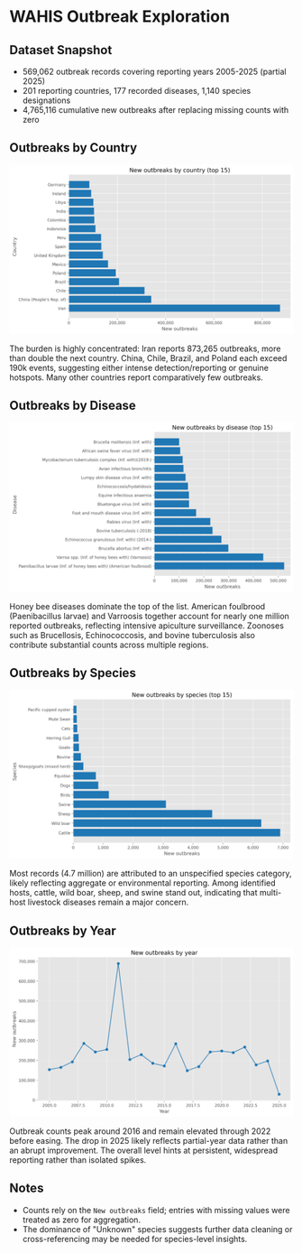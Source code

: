 ﻿# WAHIS Outbreak Exploration

## Dataset Snapshot
- 569,062 outbreak records covering reporting years 2005-2025 (partial 2025)
- 201 reporting countries, 177 recorded diseases, 1,140 species designations
- 4,765,116 cumulative new outbreaks after replacing missing counts with zero

## Outbreaks by Country
![Outbreaks by country](./outbreaks_by_country.png)

The burden is highly concentrated: Iran reports 873,265 outbreaks, more than double the next country. China, Chile, Brazil, and Poland each exceed 190k events, suggesting either intense detection/reporting or genuine hotspots. Many other countries report comparatively few outbreaks.

## Outbreaks by Disease
![Outbreaks by disease](./outbreaks_by_disease.png)

Honey bee diseases dominate the top of the list. American foulbrood (Paenibacillus larvae) and Varroosis together account for nearly one million reported outbreaks, reflecting intensive apiculture surveillance. Zoonoses such as Brucellosis, Echinococcosis, and bovine tuberculosis also contribute substantial counts across multiple regions.

## Outbreaks by Species
![Outbreaks by species](./outbreaks_by_species.png)

Most records (4.7 million) are attributed to an unspecified species category, likely reflecting aggregate or environmental reporting. Among identified hosts, cattle, wild boar, sheep, and swine stand out, indicating that multi-host livestock diseases remain a major concern.

## Outbreaks by Year
![Outbreaks by year](./outbreaks_by_year.png)

Outbreak counts peak around 2016 and remain elevated through 2022 before easing. The drop in 2025 likely reflects partial-year data rather than an abrupt improvement. The overall level hints at persistent, widespread reporting rather than isolated spikes.

## Notes
- Counts rely on the `New outbreaks` field; entries with missing values were treated as zero for aggregation.
- The dominance of "Unknown" species suggests further data cleaning or cross-referencing may be needed for species-level insights.
